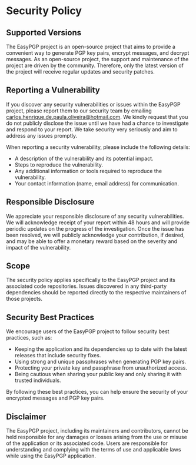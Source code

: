 # Security Policy

## Supported Versions
The EasyPGP project is an open-source project that aims to provide a convenient way to generate PGP key pairs, encrypt messages, and decrypt messages. As an open-source project, the support and maintenance of the project are driven by the community. Therefore, only the latest version of the project will receive regular updates and security patches.

## Reporting a Vulnerability
If you discover any security vulnerabilities or issues within the EasyPGP project, please report them to our security team by emailing carlos.henrique.de.paula.oliveira@hotmail.com. We kindly request that you do not publicly disclose the issue until we have had a chance to investigate and respond to your report. We take security very seriously and aim to address any issues promptly.

When reporting a security vulnerability, please include the following details:
- A description of the vulnerability and its potential impact.
- Steps to reproduce the vulnerability.
- Any additional information or tools required to reproduce the vulnerability.
- Your contact information (name, email address) for communication.

## Responsible Disclosure
We appreciate your responsible disclosure of any security vulnerabilities. We will acknowledge receipt of your report within 48 hours and will provide periodic updates on the progress of the investigation. Once the issue has been resolved, we will publicly acknowledge your contribution, if desired, and may be able to offer a monetary reward based on the severity and impact of the vulnerability.

## Scope
The security policy applies specifically to the EasyPGP project and its associated code repositories. Issues discovered in any third-party dependencies should be reported directly to the respective maintainers of those projects.

## Security Best Practices
We encourage users of the EasyPGP project to follow security best practices, such as:
- Keeping the application and its dependencies up to date with the latest releases that include security fixes.
- Using strong and unique passphrases when generating PGP key pairs.
- Protecting your private key and passphrase from unauthorized access.
- Being cautious when sharing your public key and only sharing it with trusted individuals.

By following these best practices, you can help ensure the security of your encrypted messages and PGP key pairs.

## Disclaimer
The EasyPGP project, including its maintainers and contributors, cannot be held responsible for any damages or losses arising from the use or misuse of the application or its associated code. Users are responsible for understanding and complying with the terms of use and applicable laws while using the EasyPGP application.
